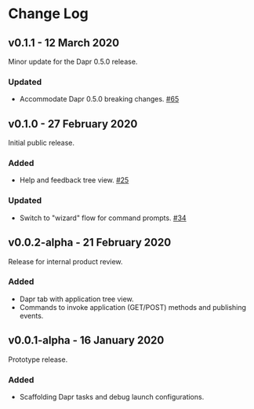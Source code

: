 # Change Log

## v0.1.1 - 12 March 2020

Minor update for the Dapr 0.5.0 release.

### Updated

* Accommodate Dapr 0.5.0 breaking changes. [#65](https://github.com/microsoft/vscode-dapr/issues/65)

## v0.1.0 - 27 February 2020

Initial public release.

### Added

* Help and feedback tree view. [#25](https://github.com/microsoft/vscode-dapr/issues/25)

### Updated

* Switch to "wizard" flow for command prompts. [#34](https://github.com/microsoft/vscode-dapr/pull/34)

## v0.0.2-alpha - 21 February 2020

Release for internal product review.

### Added

* Dapr tab with application tree view.
* Commands to invoke application (GET/POST) methods and publishing events.

## v0.0.1-alpha - 16 January 2020

Prototype release.

### Added

* Scaffolding Dapr tasks and debug launch configurations.